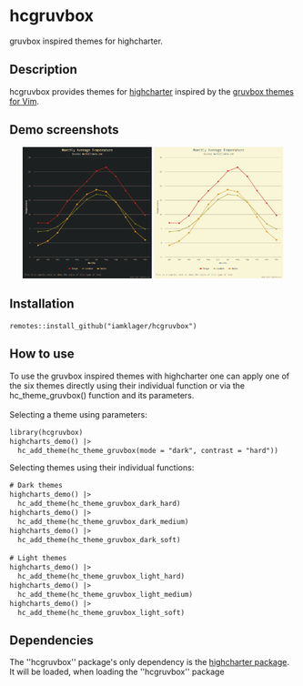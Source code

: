# hcgruvbox

gruvbox inspired themes for highcharter.

## Description

hcgruvbox provides themes for [highcharter](https://github.com/jbkunst/highcharter) inspired by the [gruvbox themes for Vim](https://github.com/morhetz/gruvbox).

## Demo screenshots

<p align="center">
  <img src="https://github.com/iamklager/hcgruvbox/raw/main/.github/dark_mode.gif" width="45%" />
  <img src="https://github.com/iamklager/hcgruvbox/raw/main/.github/light_mode.gif" width="45%" />
</p>

## Installation

```{r}
remotes::install_github("iamklager/hcgruvbox")
```

## How to use

To use the gruvbox inspired themes with highcharter one can apply one of the six themes directly using their individual function or via the hc_theme_gruvbox() function and its parameters.<br>
<br>
Selecting a theme using parameters:
```{r}
library(hcgruvbox)
highcharts_demo() |>
  hc_add_theme(hc_theme_gruvbox(mode = "dark", contrast = "hard"))
```

Selecting themes using their individual functions:

```{r}
# Dark themes
highcharts_demo() |>
  hc_add_theme(hc_theme_gruvbox_dark_hard)
highcharts_demo() |>
  hc_add_theme(hc_theme_gruvbox_dark_medium)
highcharts_demo() |>
  hc_add_theme(hc_theme_gruvbox_dark_soft)

# Light themes
highcharts_demo() |>
  hc_add_theme(hc_theme_gruvbox_light_hard)
highcharts_demo() |>
  hc_add_theme(hc_theme_gruvbox_light_medium)
highcharts_demo() |>
  hc_add_theme(hc_theme_gruvbox_light_soft)
```

## Dependencies

The ''hcgruvbox'' package's only dependency is the [highcharter package](https://github.com/jbkunst/highcharter). It will be loaded, when loading the ''hcgruvbox'' package
